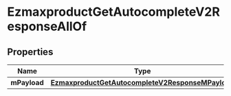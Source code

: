 

# EzmaxproductGetAutocompleteV2ResponseAllOf


## Properties

| Name | Type | Description | Notes |
|------------ | ------------- | ------------- | -------------|
|**mPayload** | [**EzmaxproductGetAutocompleteV2ResponseMPayload**](EzmaxproductGetAutocompleteV2ResponseMPayload.md) |  |  |



